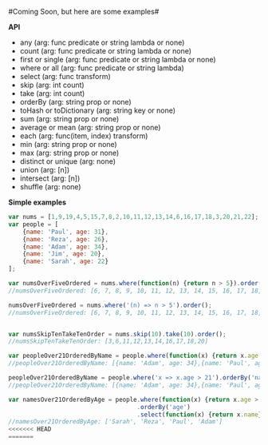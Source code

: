 #Coming Soon, but here are some examples#


**API**

- any (arg: func predicate or string lambda or none)
- count (arg: func predicate or string lambda or none)
- first or single (arg: func predicate or string lambda or none)
- where or all (arg: func predicate or string lambda)
- select (arg: func transform)
- skip (arg: int count)
- take (arg: int count)
- orderBy (arg: string prop or none)
- toHash or toDictionary (arg: string key or none)
- sum (arg: string prop or none)
- average or mean (arg: string prop or none)
- each (arg: func(item, index) transform)
- min (arg: string prop or none)
- max (arg: string prop or none)
- distinct or unique (arg: none)
- union (arg: [n])
- intersect (arg: [n])
- shuffle (arg: none)

**Simple examples**

```javascript
var nums = [1,9,19,4,5,15,7,8,2,10,11,12,13,14,6,16,17,18,3,20,21,22];    
var people = [
    {name: 'Paul', age: 31},
    {name: 'Reza', age: 26},
    {name: 'Adam', age: 34},
    {name: 'Jim', age: 20},
    {name: 'Sarah', age: 22}
];

var numsOverFiveOrdered = nums.where(function(n) {return n > 5}).order(); 
//numsOverFiveOrdered: [6, 7, 8, 9, 10, 11, 12, 13, 14, 15, 16, 17, 18, 19, 20, 21, 22]

numsOverFiveOrdered = nums.where('(n) => n > 5').order(); 
//numsOverFiveOrdered: [6, 7, 8, 9, 10, 11, 12, 13, 14, 15, 16, 17, 18, 19, 20, 21, 22]


var numsSkipTenTakeTenOrder = nums.skip(10).take(10).order();
//numsSkipTenTakeTenOrder: [3,6,11,12,13,14,16,17,18,20]

var peopleOver21OrderedByName = people.where(function(x) {return x.age > 21}).orderBy('name');
//peopleOver21OrderedByName: [{name: 'Adam', age: 34},{name: 'Paul', age: 31},{name: 'Reza', age: 26},{name: 'Sarah', age: 22}];

peopleOver21OrderedByName = people.where('x => x.age > 21').orderBy('name');
//peopleOver21OrderedByName: [{name: 'Adam', age: 34},{name: 'Paul', age: 31},{name: 'Reza', age: 26},{name: 'Sarah', age: 22}];

var namesOver21OrderedByAge = people.where(function(x) {return x.age > 21})
                                    .orderBy('age')
                                    .select(function(x) {return x.name});
//namesOver21OrderedByAge: ['Sarah', 'Reza', 'Paul', 'Adam']
<<<<<<< HEAD
=======
```